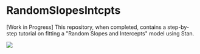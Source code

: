 # RandomSlopesIntcpts
[Work in Progress] This repository, when completed, contains a step-by-step tutorial on fitting a "Random Slopes and Intercepts" model using Stan. 


<img src="https://render.githubusercontent.com/render/math?math=e^{2-3a}">

